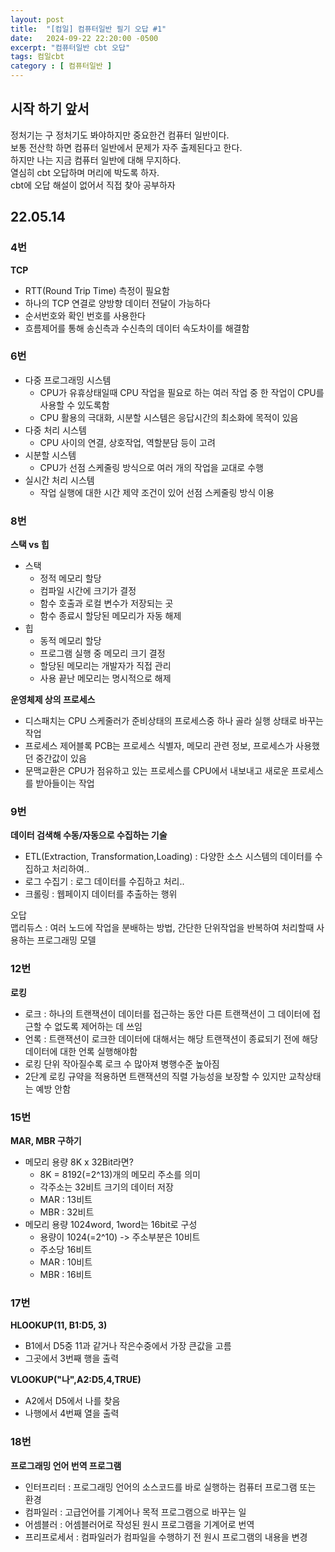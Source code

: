 ```yaml
---
layout: post
title:  "[컴일] 컴퓨터일반 필기 오답 #1"
date:   2024-09-22 22:20:00 -0500
excerpt: "컴퓨터일반 cbt 오답"
tags: 컴일cbt
category : [ 컴퓨터일반 ]
---
```


## 시작 하기 앞서

정처기는 구 정처기도 봐야하지만 중요한건 컴퓨터 일반이다.  
보통 전산학 하면 컴퓨터 일반에서 문제가 자주 출제된다고 한다.  
하지만 나는 지금 컴퓨터 일반에 대해 무지하다.  
열심히 cbt 오답하며 머리에 박도록 하자.  
cbt에 오답 해설이 없어서 직접 찾아 공부하자


## 22.05.14

### 4번

**TCP**  
+ RTT(Round Trip Time) 측정이 필요함
+ 하나의 TCP 연결로 양방향 데이터 전달이 가능하다
+ 순서번호와 확인 번호를 사용한다
+ 흐름제어를 통해 송신측과 수신측의 데이터 속도차이를 해결함

### 6번

+ 다중 프로그래밍 시스템
  + CPU가 유휴상태일때 CPU 작업을 필요로 하는 여러 작업 중 한 작업이 CPU를 사용할 수 있도록함
  + CPU 활용의 극대화, 시분할 시스템은 응답시간의 최소화에 목적이 있음
+ 다중 처리 시스템
  + CPU 사이의 연결, 상호작업, 역할분담 등이 고려
+ 시분할 시스템
  + CPU가 선점 스케줄링 방식으로 여러 개의 작업을 교대로 수행
+ 실시간 처리 시스템
  + 작업 실행에 대한 시간 제약 조건이 있어 선점 스케줄링 방식 이용

### 8번

**스택 vs 힙**  
+ 스택
  + 정적 메모리 할당
  + 컴파일 시간에 크기가 결정
  + 함수 호출과 로컬 변수가 저장되는 곳
  + 함수 종료시 할당된 메모리가 자동 해제
+ 힙
  + 동적 메모리 할당
  + 프로그램 실행 중 메모리 크기 결정
  + 할당된 메모리는 개발자가 직접 관리
  + 사용 끝난 메모리는 명시적으로 해제

**운영체제 상의 프로세스**  
+ 디스패치는 CPU 스케줄러가 준비상태의 프로세스중 하나 골라 실행 상태로 바꾸는 작업
+ 프로세스 제어블록 PCB는 프로세스 식별자, 메모리 관련 정보, 프로세스가 사용했던 중간값이 있음
+ 문맥교환은 CPU가 점유하고 있는 프로세스를 CPU에서 내보내고 새로운 프로세스를 받아들이는 작업

### 9번

**데이터 검색해 수동/자동으로 수집하는 기술**  
+ ETL(Extraction, Transformation,Loading) : 다양한 소스 시스템의 데이터를 수집하고 처리하여..
+ 로그 수집기 : 로그 데이터를 수집하고 처리..
+ 크롤링 : 웹페이지 데이터를 추출하는 행위

오답  
맵리듀스 : 여러 노드에 작업을 분배하는 방법, 간단한 단위작업을 반복하여 처리할때 사용하는 프로그래밍 모델  

### 12번

**로킹**  
+ 로크 : 하나의 트랜잭션이 데이터를 접근하는 동안 다른 트랜잭션이 그 데이터에 접근할 수 없도록 제어하는 데 쓰임
+ 언록 : 트랜잭션이 로크한 데이터에 대해서는 해당 트랜잭션이 종료되기 전에 해당 데이터에 대한 언록 실행해야함
+ 로킹 단위 작아질수록 로크 수 많아져 병행수준 높아짐
+ 2단계 로킹 규약을 적용하면 트랜잭션의 직렬 가능성을 보장할 수 있지만 교착상태는 예방 안함

### 15번

**MAR, MBR 구하기**  

+ 메모리 용량 8K x 32Bit라면?
  + 8K = 8192(=2^13)개의 메모리 주소를 의미
  + 각주소는 32비트 크기의 데이터 저장
  + MAR : 13비트
  + MBR : 32비트
+ 메모리 용량 1024word, 1word는 16bit로 구성
  + 용량이 1024(=2^10) -> 주소부분은 10비트
  + 주소당 16비트
  + MAR : 10비트
  + MBR : 16비트


### 17번

**HLOOKUP(11, B1:D5, 3)**  
+ B1에서 D5중 11과 같거나 작은수중에서 가장 큰값을 고름
+ 그곳에서 3번째 행을 출력

**VLOOKUP("나",A2:D5,4,TRUE)**  
+ A2에서 D5에서 나를 찾음
+ 나행에서 4번째 열을 출력

### 18번

**프로그래밍 언어 번역 프로그램**  
+ 인터프리터 : 프로그래밍 언어의 소스코드를 바로 실행하는 컴퓨터 프로그램 또는 환경
+ 컴파일러 : 고급언어를 기계어나 목적 프로그램으로 바꾸는 일
+ 어셈블러 : 어셈블러어로 작성된 원시 프로그램을 기계어로 번역
+ 프리프로세서 : 컴파일러가 컴파일을 수행하기 전 원시 프로그램의 내용을 변경